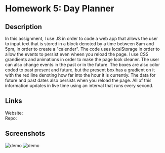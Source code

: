 # Homework 5: Day Planner

## Description

In this assignment, I use JS in order to code a web app that allows the user to input text that is stored in a block denoted by a time between 8am and 5pm, in order to create a "calender". The code uses localStorage in order to allow the events to persist even wheen you reload the page. I use CSS grandients and animations in order to make the page look cleaner. The user can also change events in the past or in the future. The boxes are also color coded to past present and future, but the present box has a gradient on it with the red line denoting how far into the hour it is currently. The data for future and past dates also persists when you reload the page. All of this information updates in live time using an interval that runs every second.

## Links

Website:  
Repo:

## Screenshots
![demo](assets/image/readMeImg1.png)
![demo](assets/image/readMeImg2.png)